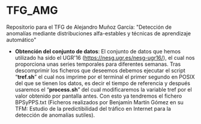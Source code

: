 # TFG_AMG
Repositorio para el TFG de Alejandro Muñoz García: "Detección de anomalías mediante distribuciones alfa-estables y técnicas de aprendizaje automático"

- **Obtención del conjunto de datos**: El conjunto de datos que hemos utilizado ha sido el UGR'16 (https://nesg.ugr.es/nesg-ugr16/), el cual nos proporciona unas series temporales para diferentes semanas. Tras descomprimir los ficheros que deseemos debemos ejecutar el script “**tref.sh**” el
cual nos imprime por el terminal el primer segundo en POSIX del que se tienen los datos, es decir el
tiempo de referencia y después usaremos el “**process.sh**” del cual modificaremos la variable tref por el valor obtenido por pantalla antes. Con esto ya tendremos el fichero BPSyPPS.txt (Ficheros realizados por Benjamín Martín Gómez en su TFM: Estudio de la predictibilidad del tráfico en Internet para la detección de anomalías sutiles). 
